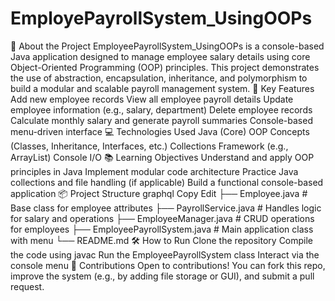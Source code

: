 # EmployePayrollSystem_UsingOOPs
🚀 About the Project EmployeePayrollSystem_UsingOOPs is a console-based Java application designed to manage employee salary details using core Object-Oriented Programming (OOP) principles. This project demonstrates the use of abstraction, encapsulation, inheritance, and polymorphism to build a modular and scalable payroll management system.  🧩 Key Features Add new employee records  View all employee payroll details  Update employee information (e.g., salary, department)  Delete employee records  Calculate monthly salary and generate payroll summaries  Console-based menu-driven interface  💻 Technologies Used Java (Core)  OOP Concepts (Classes, Inheritance, Interfaces, etc.)  Collections Framework (e.g., ArrayList)  Console I/O  📚 Learning Objectives Understand and apply OOP principles in Java  Implement modular code architecture  Practice Java collections and file handling (if applicable)  Build a functional console-based application  📦 Project Structure graphql Copy Edit ├── Employee.java             # Base class for employee attributes ├── PayrollService.java       # Handles logic for salary and operations ├── EmployeeManager.java      # CRUD operations for employees ├── EmployeePayrollSystem.java # Main application class with menu └── README.md 🛠 How to Run Clone the repository  Compile the code using javac  Run the EmployeePayrollSystem class  Interact via the console menu  🤝 Contributions Open to contributions! You can fork this repo, improve the system (e.g., by adding file storage or GUI), and submit a pull request.
